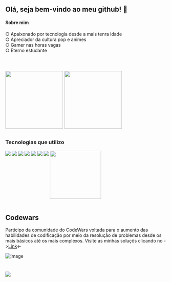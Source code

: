 ## Olá, seja bem-vindo ao meu github! 👋
<h4>Sobre mim</h4>
 ○ Apaixonado por tecnologia desde a mais tenra idade<br>
 ○ Apreciador da cultura pop e animes <br>
 ○ Gamer nas horas vagas <br>
 ○ Eterno estudante
<h1></h1>
<br>
  <div>
    <img height="180em" src="https://github-readme-stats.vercel.app/api?username=tronguy&show_icons=true&theme=radical">
    <img height="180em" src="https://github-readme-stats.vercel.app/api/top-langs/?username=tronguy&layout=compact&theme=radical">
  </div>
<h2></h2>
      
### Tecnologias que utilizo
<div style="display:inline-block;">
    <img src="https://img.shields.io/badge/HTML5-E34F26?style=for-the-badge&logo=html5&logoColor=white">
    <img src="https://img.shields.io/badge/CSS3-1572B6?style=for-the-badge&logo=css3&logoColor=white">
    <img src="https://img.shields.io/badge/JavaScript-323330?style=for-the-badge&logo=javascript&logoColor=F7DF1E">
    <img src="https://img.shields.io/badge/React-20232A?style=for-the-badge&logo=react&logoColor=61DAFB">
    <img src="https://img.shields.io/badge/Python-14354C?style=for-the-badge&logo=python&logoColor=white">
    <img src="https://img.shields.io/badge/PHP-777BB4?style=for-the-badge&logo=php&logoColor=white">
    <img src="https://img.shields.io/badge/Linux-FCC624?style=for-the-badge&logo=linux&logoColor=black">
  <img height="150" width="160" align="right" src="https://raw.githubusercontent.com/gist/patevs/b007a0e98fb216438d4cbf559fac4166   /raw/88f20c9d749d756be63f22b09f3c4ac570bc5101/programming.gif">  
</div>
<br/><br/>
<h2>Codewars</h2>

Participo da comunidade do CodeWars voltada para o aumento das habilidades de codificação por meio
da resolução de problemas desde os mais básicos até os mais complexos. Visite as minhas soluçõs clicando no ->[Link](https://www.codewars.com/users/Tr0nGuy)<-

![image](https://www.codewars.com/users/Tr0nGuy/badges/large)
<h1></h1>
<img src="https://img.shields.io/badge/LinkedIn-0077B5?style=for-the-badge&logo=linkedin&logoColor=white">

